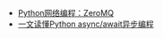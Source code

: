 




- [Python网络编程：ZeroMQ](https://zhuanlan.zhihu.com/p/365616740)
- [一文读懂Python async/await异步编程](https://zhuanlan.zhihu.com/p/698683843)

